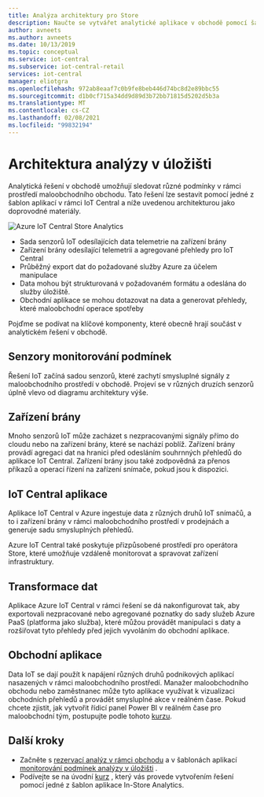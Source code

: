 ```yaml
---
title: Analýza architektury pro Store
description: Naučte se vytvářet analytické aplikace v obchodě pomocí šablony aplikace pro rezervaci v IoT Central
author: avneets
ms.author: avneets
ms.date: 10/13/2019
ms.topic: conceptual
ms.service: iot-central
ms.subservice: iot-central-retail
services: iot-central
manager: eliotgra
ms.openlocfilehash: 972ab8eaaf7c0b9fe8beb446d74bc8d2e89bbc55
ms.sourcegitcommit: d1b0cf715a34dd9d89d3b72bb71815d5202d5b3a
ms.translationtype: MT
ms.contentlocale: cs-CZ
ms.lasthandoff: 02/08/2021
ms.locfileid: "99832194"
---
```

# <a name="in-store-analytics-architecture"></a>Architektura analýzy v úložišti


Analytická řešení v obchodě umožňují sledovat různé podmínky v rámci prostředí maloobchodního obchodu. Tato řešení lze sestavit pomocí jedné z šablon aplikací v rámci IoT Central a níže uvedenou architekturou jako doprovodné materiály.


![Azure IoT Central Store Analytics](./media/architecture/store-analytics-architecture-frame.png)

- Sada senzorů IoT odesílajících data telemetrie na zařízení brány
- Zařízení brány odesílající telemetrii a agregované přehledy pro IoT Central
- Průběžný export dat do požadované služby Azure za účelem manipulace
- Data mohou být strukturovaná v požadovaném formátu a odeslána do služby úložiště.
- Obchodní aplikace se mohou dotazovat na data a generovat přehledy, které maloobchodní operace spotřeby
 
Pojďme se podívat na klíčové komponenty, které obecně hrají součást v analytickém řešení v obchodě.

## <a name="condition-monitoring-sensors"></a>Senzory monitorování podmínek

Řešení IoT začíná sadou senzorů, které zachytí smysluplné signály z maloobchodního prostředí v obchodě. Projeví se v různých druzích senzorů úplně vlevo od diagramu architektury výše.

## <a name="gateway-devices"></a>Zařízení brány

Mnoho senzorů IoT může zacházet s nezpracovanými signály přímo do cloudu nebo na zařízení brány, které se nachází poblíž. Zařízení brány provádí agregaci dat na hranici před odesláním souhrnných přehledů do aplikace IoT Central. Zařízení brány jsou také zodpovědná za přenos příkazů a operací řízení na zařízení snímače, pokud jsou k dispozici. 

## <a name="iot-central-application"></a>IoT Central aplikace

Aplikace IoT Central v Azure ingestuje data z různých druhů IoT snímačů, a to i zařízení brány v rámci maloobchodního prostředí v prodejnách a generuje sadu smysluplných přehledů.

Azure IoT Central také poskytuje přizpůsobené prostředí pro operátora Store, které umožňuje vzdáleně monitorovat a spravovat zařízení infrastruktury.

## <a name="data-transform"></a>Transformace dat
Aplikace Azure IoT Central v rámci řešení se dá nakonfigurovat tak, aby exportovali nezpracované nebo agregované poznatky do sady služeb Azure PaaS (platforma jako služba), které můžou provádět manipulaci s daty a rozšiřovat tyto přehledy před jejich vyvoláním do obchodní aplikace. 

## <a name="business-application"></a>Obchodní aplikace
Data IoT se dají použít k napájení různých druhů podnikových aplikací nasazených v rámci maloobchodního prostředí. Manažer maloobchodního obchodu nebo zaměstnanec může tyto aplikace využívat k vizualizaci obchodních přehledů a provádět smysluplné akce v reálném čase. Pokud chcete zjistit, jak vytvořit řídicí panel Power BI v reálném čase pro maloobchodní tým, postupujte podle tohoto [kurzu](./tutorial-in-store-analytics-create-app.md).

## <a name="next-steps"></a>Další kroky
* Začněte s [rezervací analýz v rámci obchodu](https://aka.ms/checkouttemplate) a v šablonách aplikací [monitorování podmínek analýzy v úložišti](https://aka.ms/conditiontemplate) . 
* Podívejte se na úvodní [kurz](https://aka.ms/storeanalytics-tutorial) , který vás provede vytvořením řešení pomocí jedné z šablon aplikace In-Store Analytics.
